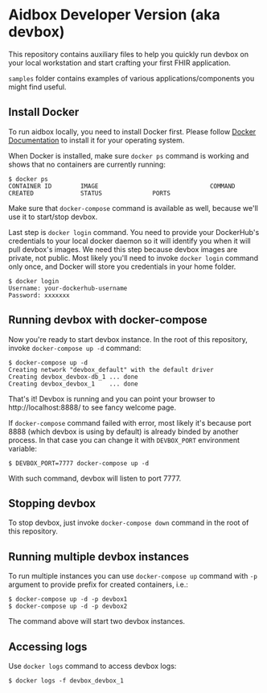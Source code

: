 # Aidbox Developer Version (aka devbox)

This repository contains auxiliary files to help you quickly run
devbox on your local workstation and start crafting your first FHIR
application.

`samples` folder contains examples of various applications/components
you might find useful.

## Install Docker

To run aidbox locally, you need to install Docker first. Please follow
[Docker Documentation](https://docs.docker.com/install/) to install it
for your operating system.

When Docker is installed, make sure `docker ps` command is working and
shows that no containers are currently running:

    $ docker ps
    CONTAINER ID        IMAGE                               COMMAND            CREATED             STATUS              PORTS

Make sure that `docker-compose` command is available as well, because
we'll use it to start/stop devbox.

Last step is `docker login` command. You need to provide your
DockerHub's credentials to your local docker daemon so it will
identify you when it will pull devbox's images. We need this step
because devbox images are private, not public. Most likely you'll need
to invoke `docker login` command only once, and Docker will store you
credentials in your home folder.

    $ docker login
    Username: your-dockerhub-username
    Password: xxxxxxx

## Running devbox with docker-compose

Now you're ready to start devbox instance. In the root of this
repository, invoke `docker-compose up -d` command:

    $ docker-compose up -d
    Creating network "devbox_default" with the default driver
    Creating devbox_devbox-db_1 ... done
    Creating devbox_devbox_1    ... done

That's it! Devbox is running and you can point your browser to
http://localhost:8888/ to see fancy welcome page.

If `docker-compose` command failed with error, most likely it's
because port 8888 (which devbox is using by default) is already binded
by another process. In that case you can change it with `DEVBOX_PORT`
environment variable:

    $ DEVBOX_PORT=7777 docker-compose up -d

With such command, devbox will listen to port 7777.

## Stopping devbox

To stop devbox, just invoke `docker-compose down` command in the root
of this repository.

## Running multiple devbox instances

To run multiple instances you can use `docker-compose up` command
with `-p` argument to provide prefix for created containers, i.e.:

    $ docker-compose up -d -p devbox1
    $ docker-compose up -d -p devbox2

The command above will start two devbox instances.

## Accessing logs

Use `docker logs` command to access devbox logs:

    $ docker logs -f devbox_devbox_1
